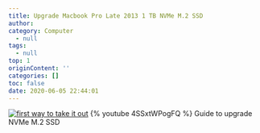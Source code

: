 ```yaml
---
title: Upgrade Macbook Pro Late 2013 1 TB NVMe M.2 SSD
author: 
category: Computer
  - null
tags: 
  - null
top: 1
originContent: ''
categories: []
toc: false
date: 2020-06-05 22:44:01
---
```


[![first way to take it out](https://img.youtube.com/vi/4SSxtWPogFQ/0.jpg)](https://www.youtube.com/watch?v=4SSxtWPogFQ) 
{% youtube 4SSxtWPogFQ %}
Guide to upgrade NVMe M.2 SSD